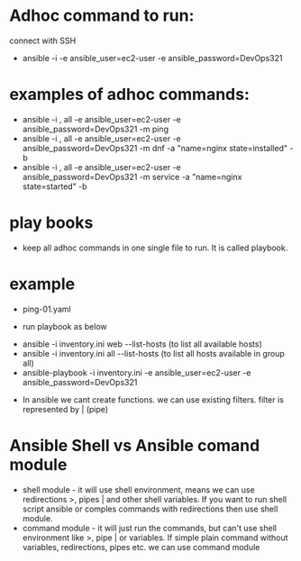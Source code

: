 # Adhoc command to run:
connect with SSH
* ansible -i <inventory> -e ansible_user=ec2-user -e ansible_password=DevOps321

# examples of adhoc commands:
* ansible -i <ip-address>, all -e ansible_user=ec2-user -e ansible_password=DevOps321 -m ping
* ansible -i <ip-address>, all -e ansible_user=ec2-user -e ansible_password=DevOps321 -m dnf -a "name=nginx state=installed" -b
* ansible -i <ip-address>, all -e ansible_user=ec2-user -e ansible_password=DevOps321 -m service -a "name=nginx state=started" -b

# play books
* keep all adhoc commands in one single file to run. It is called playbook.
# example
* ping-01.yaml

* run playbook as below
- ansible -i inventory.ini web --list-hosts (to list all available hosts)
- ansible -i inventory.ini all --list-hosts (to list all hosts available in group all)
- ansible-playbook -i inventory.ini -e ansible_user=ec2-user -e ansible_password=DevOps321 <yaml-file-name> 

* In ansible we cant create functions. we can use existing filters. filter is represented by | (pipe)

# Ansible Shell vs Ansible comand module
* shell module - it will use shell environment, means we can use redirections >, pipes | and other shell variables. If you want to run shell script ansible or comples commands with redirections then use shell module. 
* command module - it will just run the commands, but can't use shell environment like >, pipe | or variables.
If simple plain command without variables, redirections, pipes etc. we can use command module

